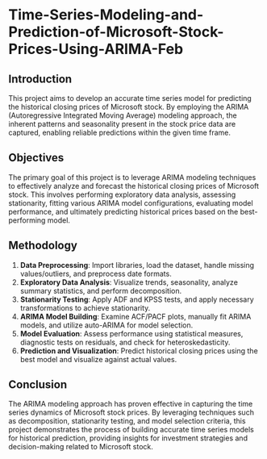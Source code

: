 # Time-Series-Modeling-and-Prediction-of-Microsoft-Stock-Prices-Using-ARIMA-Feb


## Introduction

This project aims to develop an accurate time series model for predicting the historical closing prices of Microsoft stock. By employing the ARIMA (Autoregressive Integrated Moving Average) modeling approach, the inherent patterns and seasonality present in the stock price data are captured, enabling reliable predictions within the given time frame.

## Objectives

The primary goal of this project is to leverage ARIMA modeling techniques to effectively analyze and forecast the historical closing prices of Microsoft stock. This involves performing exploratory data analysis, assessing stationarity, fitting various ARIMA model configurations, evaluating model performance, and ultimately predicting historical prices based on the best-performing model.

## Methodology

1. **Data Preprocessing**: Import libraries, load the dataset, handle missing values/outliers, and preprocess date formats.
2. **Exploratory Data Analysis**: Visualize trends, seasonality, analyze summary statistics, and perform decomposition.
3. **Stationarity Testing**: Apply ADF and KPSS tests, and apply necessary transformations to achieve stationarity.
4. **ARIMA Model Building**: Examine ACF/PACF plots, manually fit ARIMA models, and utilize auto-ARIMA for model selection.
5. **Model Evaluation**: Assess performance using statistical measures, diagnostic tests on residuals, and check for heteroskedasticity.
6. **Prediction and Visualization**: Predict historical closing prices using the best model and visualize against actual values.

## Conclusion

The ARIMA modeling approach has proven effective in capturing the time series dynamics of Microsoft stock prices. By leveraging techniques such as decomposition, stationarity testing, and model selection criteria, this project demonstrates the process of building accurate time series models for historical prediction, providing insights for investment strategies and decision-making related to Microsoft stock.

